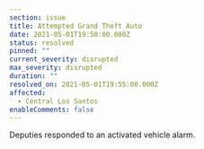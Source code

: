 ```yaml
---
section: issue
title: Attempted Grand Theft Auto
date: 2021-05-01T19:50:00.000Z
status: resolved
pinned: ""
current_severity: disrupted
max_severity: disrupted
duration: ""
resolved_on: 2021-05-01T19:55:00.000Z
affected:
  - Central Los Santos
enableComments: false
---
```

Deputies responded to an activated vehicle alarm.